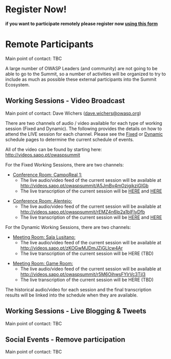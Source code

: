 # Register Now\!

**if you want to participate remotely please register now [using this
form](http://bit.ly/gTchDB)**

# Remote Participants

Main point of contact: TBC

A large number of OWASP Leaders (and community) are not going to be able
to go to the Summit, so a number of activities will be organized to try
to include as much as possible these external participants into the
Summit Ecosystem.

## Working Sessions - Video Broadcast

Main point of contact: Dave Wichers (dave.wichers@owasp.org)

There are two channels of audio / video available for each type of
working session (Fixed and Dynamic). The following provides the details
on how to attend the LIVE session for each channel. Please see the
[Fixed](http://www.owasp.org/index.php/Summit_2011_Schedule) or
[Dynamic](http://www.owasp.org/index.php/Summit_2011_Schedule_Dynamic)
schedule pages to determine the current schedule of events.

All of the video can be found by starting here:
<http://videos.sapo.pt/owaspsummit>

For the Fixed Working Sessions, there are two channels:

  - [Conference Room:
    CampoReal 1:](http://www.owasp.org/index.php/Summit_2011_Schedule)
      - The live audio/video feed of the current session will be
        available at
        <http://videos.sapo.pt/owaspsummit/A5JmBv4mOzjgikziGIGb>
      - The live transcription of the current session will be
        [HERE](http://www.coveritlive.com/index2.php/option=com_altcaster/task=viewaltcast/altcast_code=2cb7e7416c/height=550/width=470)
        and
        [HERE](http://www.coveritlive.com/index2.php/option=com_altcaster/task=viewaltcast/altcast_code=2ed87d8e92/height=550/width=470)

<!-- end list -->

  - [Conference Room:
    Alentejo:](http://www.owasp.org/index.php/Summit_2011_Schedule)
      - The live audio/video feed of the current session will be
        available at
        <http://videos.sapo.pt/owaspsummit/rEMZ4n6lp2a1bIFlyDfb>
      - The live transcription of the current session will be
        [HERE](http://www.coveritlive.com/index2.php/option=com_altcaster/task=viewaltcast/altcast_code=1ffd7b796b/height=550/width=470)
        and
        [HERE](http://www.coveritlive.com/index2.php/option=com_altcaster/task=viewaltcast/altcast_code=155c61a482/height=550/width=470)

For the Dynamic Working Sessions, there are two channels:

  - [Meeting Room: Sala
    Lusitano:](http://www.owasp.org/index.php/Summit_2011_Schedule_Dynamic)
      - The live audio/video feed of the current session will be
        available at <http://videos.sapo.pt/zKOGwMJDmJZjGLIcw4Ar>
      - The live transcription of the current session will be HERE (TBD)

<!-- end list -->

  - [Meeting Room: Game
    Room:](http://www.owasp.org/index.php/Summit_2011_Schedule_Dynamic)
      - The live audio/video feed of the current session will be
        available at
        <http://videos.sapo.pt/owaspsummit/r5M6OihwsFYlrVc3Tjl3>
      - The live transcription of the current session will be HERE (TBD)

The historical audio/video for each session and the final transcription
results will be linked into the schedule when they are available.

## Working Sessions - Live Blogging & Tweets

Main point of contact: TBC

## Social Events - Remove participation

Main point of contact: TBC